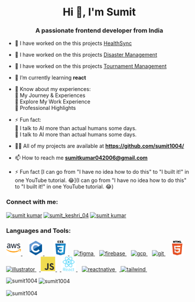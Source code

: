 <h1 align="center">Hi 👋, I'm Sumit</h1>
<h3 align="center">A passionate frontend developer from India</h3>

- 🚀 I have worked on the this projects [HealthSync](https://github.com/sumit1004/HealthSync-V2)
  
- 🚀 I have worked on the this projects [Disaster Management](https://github.com/sumit1004/DisasterRelief-FinalVerson)

- 🚀 I have worked on the this projects [Tournament Management](https://github.com/sumit1004/Tournamentmanagement.infinityesports)
  
- 🌱 I’m currently learning **react**



   
- 📄 Know about my experiences: <br/>📄 My Journey & Experiences <br/> 📌 Explore My Work Experience<br/>📘 Professional Highlights

- ⚡ Fun fact:  <br/>💬 I talk to AI more than actual humans some days.  <br/> 🤖 I talk to AI more than actual humans some days. 


- 👨‍💻 All of my projects are available at **https://github.com/sumit1004/**

- 📫 How to reach me **sumitkumar042006@gmail.com**

- ⚡ Fun fact [I can go from "I have no idea how to do this" to "I built it!" in one YouTube tutorial. 😂](I can go from "I have no idea how to do this" to "I built it!" in one YouTube tutorial. 😂)

<h3 align="left">Connect with me:</h3>
<p align="left">
<a href="https://linkedin.com/in/sumit kumar" target="blank"><img align="center" src="https://raw.githubusercontent.com/rahuldkjain/github-profile-readme-generator/master/src/images/icons/Social/linked-in-alt.svg" alt="sumit kumar" height="30" width="40" /></a>
<a href="https://instagram.com/sumit_keshri_04" target="blank"><img align="center" src="https://raw.githubusercontent.com/rahuldkjain/github-profile-readme-generator/master/src/images/icons/Social/instagram.svg" alt="sumit_keshri_04" height="30" width="40" /></a>
<a href="https://www.youtube.com/c/sumit kumar" target="blank"><img align="center" src="https://raw.githubusercontent.com/rahuldkjain/github-profile-readme-generator/master/src/images/icons/Social/youtube.svg" alt="sumit kumar" height="30" width="40" /></a>
</p>

<h3 align="left">Languages and Tools:</h3>
<p align="left"><a href="https://aws.amazon.com" target="_blank" rel="noreferrer">    <img src="https://raw.githubusercontent.com/devicons/devicon/master/icons/amazonwebservices/amazonwebservices-original-wordmark.svg" alt="aws" width="40" height="40"/> </a> &nbsp; &nbsp; <a href="https://www.cprogramming.com/" target="_blank" rel="noreferrer"> <img src="https://raw.githubusercontent.com/devicons/devicon/master/icons/c/c-original.svg" alt="c" width="40" height="40"/> </a>&nbsp; &nbsp; &nbsp; <a href="https://www.w3schools.com/css/" target="_blank" rel="noreferrer"> <img src="https://raw.githubusercontent.com/devicons/devicon/master/icons/css3/css3-original-wordmark.svg" alt="css3" width="40" height="40"/> </a>&nbsp;&nbsp; <a href="https://www.figma.com/" target="_blank" rel="noreferrer"> <img src="https://www.vectorlogo.zone/logos/figma/figma-icon.svg" alt="figma" width="40" height="40"/> </a>&nbsp;&nbsp; <a href="https://firebase.google.com/" target="_blank" rel="noreferrer"> <img src="https://www.vectorlogo.zone/logos/firebase/firebase-icon.svg" alt="firebase" width="40" height="40"/> </a>&nbsp;&nbsp; <a href="https://cloud.google.com" target="_blank" rel="noreferrer"> <img src="https://www.vectorlogo.zone/logos/google_cloud/google_cloud-icon.svg" alt="gcp" width="40" height="40"/> </a>&nbsp;&nbsp; <a href="https://git-scm.com/" target="_blank" rel="noreferrer"> <img src="https://www.vectorlogo.zone/logos/git-scm/git-scm-icon.svg" alt="git" width="40" height="40"/> </a>&nbsp;&nbsp; <a href="https://www.w3.org/html/" target="_blank" rel="noreferrer"> <img src="https://raw.githubusercontent.com/devicons/devicon/master/icons/html5/html5-original-wordmark.svg" alt="html5" width="40" height="40"/></a> &nbsp; &nbsp;<a href="https://www.adobe.com/in/products/illustrator.html" target="_blank" rel="noreferrer"> <img src="https://www.vectorlogo.zone/logos/adobe_illustrator/adobe_illustrator-icon.svg" alt="illustrator" width="40" height="40"/> </a> &nbsp;&nbsp;<a href="https://developer.mozilla.org/en-US/docs/Web/JavaScript" target="_blank" rel="noreferrer"> <img src="https://raw.githubusercontent.com/devicons/devicon/master/icons/javascript/javascript-original.svg" alt="javascript" width="40" height="40"/> </a> &nbsp;&nbsp;<a href="https://reactjs.org/" target="_blank" rel="noreferrer"> <img src="https://raw.githubusercontent.com/devicons/devicon/master/icons/react/react-original-wordmark.svg" alt="react" width="40" height="40"/> </a>&nbsp;&nbsp; <a href="https://reactnative.dev/" target="_blank" rel="noreferrer"> <img src="https://reactnative.dev/img/header_logo.svg" alt="reactnative" width="40" height="40"/> </a> &nbsp;&nbsp;<a href="https://tailwindcss.com/" target="_blank" rel="noreferrer"> <img src="https://www.vectorlogo.zone/logos/tailwindcss/tailwindcss-icon.svg" alt="tailwind" width="40" height="40"/> </a> &nbsp;&nbsp;

<p><img align="left" src="https://github-readme-stats.vercel.app/api/top-langs?username=sumit1004&show_icons=true&locale=en&layout=compact" alt="sumit1004" /></p>

<p>&nbsp;<img align="center" src="https://github-readme-stats.vercel.app/api?username=sumit1004&show_icons=true&locale=en" alt="sumit1004" /></p>

<p><img align="center" src="https://github-readme-streak-stats.herokuapp.com/?user=sumit1004&" alt="sumit1004" /></p>
